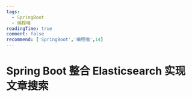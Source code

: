 ```yaml
---
tags:
  - SpringBoot
  - 编程喵
readingTime: true
comment: false
recommend: ['SpringBoot','编程喵',14]
---
```


# Spring Boot 整合 Elasticsearch 实现文章搜索
